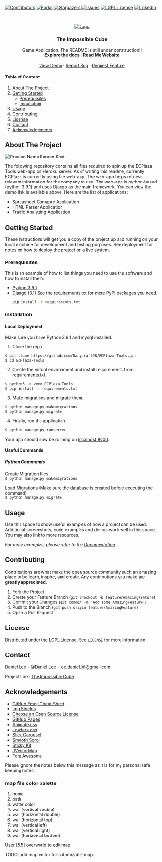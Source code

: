 [![Contributors][contributors-shield]][contributors-url]
[![Forks][forks-shield]][forks-url]
[![Stargazers][stars-shield]][stars-url]
[![Issues][issues-shield]][issues-url]
[![LGPL License][license-shield]][license-url]
[![LinkedIn][linkedin-shield]][linkedin-url]

<br />
<p align="center">
    <a href="https://github.com/Danycraft98/ECPlaza-Tools">
        <img src="static/images/logo.png" alt="Logo">
    </a>
    <h3 align="center">The Impossible Cube</h3>
    <p align="center">
        Game Application. The README is still under construction!!
        <br />
        <a href="https://github.com/Danycraft98/ECPlaza-Tools/wiki"><strong>Explore the docs</strong></a> | 
        <a href="https://danycraft98.github.io/ECPlaza-Tools/"><strong>Read Me Website</strong></a>
        <br />
        <br />
        <a href="https://ecplaza-tools.herokuapp.com/">View Demo</a>
        ·
        <a href="https://github.com/Danycraft98/ECPlaza-Tools/issues">Report Bug</a>
        ·
        <a href="https://github.com/Danycraft98/ECPlaza-Tools/issues">Request Feature</a>
    </p>
</p>

<!-- TABLE OF CONTENTS -->
#### Table of Content
1. [About The Project](#about-the-project)
2. [Getting Started](#getting-started)
   * [Prerequisites](#prerequisites)
   * [Installation](#installation)
3. [Usage](#usage)
4. [Contributing](#contributing)
5. [License](#license)
6. [Contact](#contact)
7. [Acknowledgements](#acknowledgements)


<!-- ABOUT THE PROJECT -->
## About The Project

![Product Name Screen Shot][product-screenshot]

The following repository contains all files required to spin up the ECPlaza Tools web-app on Heroku server. As of writing this readme, currently ECPlaza is currently using the web-app. The web-app helps retrieve relevant information for the company to use. The web-app is python-based (python 3.9.1) and uses Django as the main framework. You can view the demo link is available above. Here are the list of applications:


* Spreasheet Comapre Application
* HTML Parser Application
* Traffic Analyzing Application


<!-- GETTING STARTED -->
## Getting Started

These instructions will get you a copy of the project up and running on your local machine for development and testing purposes. See deployment for notes on how to deploy the project on a live system.

### Prerequisites

This is an example of how to list things you need to use the software and how to install them.
* [Python 3.9.1](https://python.org/)
* [Django (3.1)](https://www.djangoproject.com/)
See the requirements.txt for more PyPi packages you need.
  ```sh
  pip install -r requirements.txt
  ```

### Installation

#### Local Deployment
Make sure you have Python 3.9.1 and mysql installed. 

1. Clone the repo
```sh
$ git clone https://github.com/Danycraft98/ECPlaza-Tools.git
$ cd ECPlaza-Tools
```
2. Create the virtual environment and install requirements from requirements.txt.
```sh
$ python3 -m venv ECPlaza-Tools
$ pip install -r requirements.txt
```
3. Make migrations and migrate them.
```sh
$ python manage.py makemigrations
$ python manage.py migrate
```
4. Finally, run the application.
```sh
$ python manage.py runserver
```

Your app should now be running on [localhost:8000](http://localhost:8000/).


#### Useful Commands
##### Python Commands
Create Migration files<br/>
`$ python manage.py makemigrations`

Load Migrations (Make sure the database is created before executing the command)<br/>
`$ python manage.py migrate`


<!-- USAGE EXAMPLES -->
## Usage

Use this space to show useful examples of how a project can be used. Additional screenshots, code examples and demos work well in this space. You may also link to more resources.

_For more examples, please refer to the [Documentation](https://github.com/Danycraft98/ECPlaza-Tools/wiki)_



<!-- CONTRIBUTING -->
## Contributing

Contributions are what make the open source community such an amazing place to be learn, inspire, and create. Any contributions you make are **greatly appreciated**.

1. Fork the Project
2. Create your Feature Branch (`git checkout -b feature/AmazingFeature`)
3. Commit your Changes (`git commit -m 'Add some AmazingFeature'`)
4. Push to the Branch (`git push origin feature/AmazingFeature`)
5. Open a Pull Request



<!-- LICENSE -->
## License

Distributed under the LGPL License. See `LICENSE` for more information.



<!-- CONTACT -->
## Contact

Daniel Lee - [@Daniel Lee](https://www.linkedin.com/in/daniel-lee-jhl/) - lee.daniel.jhl@gmail.com

Project Link: [The Impossible Cube](https://github.com/Danycraft98/TheImpossibleCube)



<!-- ACKNOWLEDGEMENTS -->
## Acknowledgements
* [GitHub Emoji Cheat Sheet](https://www.webpagefx.com/tools/emoji-cheat-sheet)
* [Img Shields](https://shields.io)
* [Choose an Open Source License](https://choosealicense.com)
* [GitHub Pages](https://pages.github.com)
* [Animate.css](https://daneden.github.io/animate.css)
* [Loaders.css](https://connoratherton.com/loaders)
* [Slick Carousel](https://kenwheeler.github.io/slick)
* [Smooth Scroll](https://github.com/cferdinandi/smooth-scroll)
* [Sticky Kit](http://leafo.net/sticky-kit)
* [JVectorMap](http://jvectormap.com)
* [Font Awesome](https://fontawesome.com)





<!-- MARKDOWN LINKS & IMAGES -->
<!-- https://www.markdownguide.org/basic-syntax/#reference-style-links -->
[logo-uri]: static/images/logo.png
[contributors-shield]: https://img.shields.io/github/contributors/Danycraft98/ECPlaza-Tools.svg?style=for-the-badge
[contributors-url]: https://github.com/Danycraft98/ECPlaza-Tools/graphs/contributors
[forks-shield]: https://img.shields.io/github/forks/Danycraft98/ECPlaza-Tools.svg?style=for-the-badge
[forks-url]: https://github.com/Danycraft98/ECPlaza-Tools/network/members
[stars-shield]: https://img.shields.io/github/stars/Danycraft98/ECPlaza-Tools.svg?style=for-the-badge
[stars-url]: https://github.com/Danycraft98/ECPlaza-Tools/stargazers
[issues-shield]: https://img.shields.io/github/issues/Danycraft98/ECPlaza-Tools.svg?style=for-the-badge
[issues-url]: https://github.com/Danycraft98/ECPlaza-Tools/issues
[license-shield]: https://img.shields.io/github/license/Danycraft98/ECPlaza-Tools.svg?style=for-the-badge
[license-url]: https://github.com/Danycraft98/ECPlaza-Tools/blob/master/LICENSE.txt
[linkedin-shield]: https://img.shields.io/badge/-LinkedIn-black.svg?style=for-the-badge&logo=linkedin&colorB=555
[linkedin-url]: https://www.linkedin.com/in/daniel-lee-jhl/
[product-screenshot]: https://repository-images.githubusercontent.com/337784703/ce9f1180-825e-11eb-8bcc-04a652fb8f1e

Please ignore the notes below this message as it is for my personal safe keeping notes.

### map file color palette
1. home
2. path
3. water color
4. wall (vertical double)
5. wall (horizontal double)
6. wall (horizontal top)
7. wall (vertical left)
8. wall  (vertical right)
9. wall (horizontal bottom)


User [5,5] overworld to edit.map

TODO: add map editor for cutomizable map.